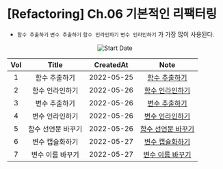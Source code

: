 # [Refactoring] Ch.06 기본적인 리팩터링

- `함수 추출하기` `변수 추출하기` `함수 인라인하기` `변수 인라인하기` 가 가장 많이 사용된다.
  <br/>

<div align="center">

![Start Date](https://img.shields.io/badge/Start%20Date-2022--05--25-23d16b.svg)

| Vol |       Title        | CreatedAt  |              Note               |
| :-: | :----------------: | :--------: | :-----------------------------: |
|  1  |   함수 추출하기    | 2022-05-25 |   [함수 추출하기](ch06-1.md)    |
|  2  |  함수 인라인하기   | 2022-05-26 |  [함수 인라인하기](ch06-2.md)   |
|  3  |   변수 추출하기    | 2022-05-26 |   [변수 추출하기](ch06-3.md)    |
|  4  |  변수 인라인하기   | 2022-05-26 |  [변수 인라인하기](ch06-4.md)   |
|  5  | 함수 선언문 바꾸기 | 2022-05-26 | [함수 선언문 바꾸기](ch06-5.md) |
|  6  |  변수 캡슐화하기   | 2022-05-27 |  [변수 캡슐화하기](ch06-6.md)   |
|  7  |  변수 이름 바꾸기  | 2022-05-27 |  [변수 이름 바꾸기](ch06-7.md)  |

</div>
